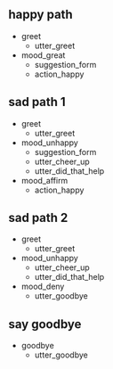 ## happy path
* greet
  - utter_greet
* mood_great
  - suggestion_form
  - action_happy

## sad path 1
* greet
  - utter_greet
* mood_unhappy
  - suggestion_form
  - utter_cheer_up
  - utter_did_that_help
* mood_affirm
  - action_happy

## sad path 2
* greet
  - utter_greet
* mood_unhappy
  - utter_cheer_up
  - utter_did_that_help
* mood_deny
  - utter_goodbye

## say goodbye
* goodbye
  - utter_goodbye